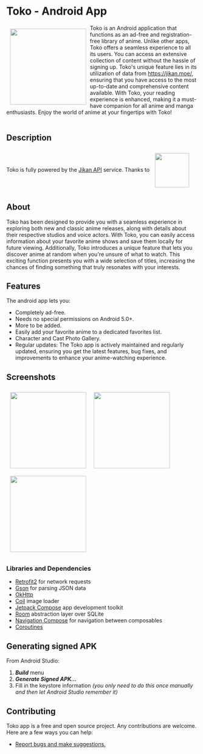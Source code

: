 # Toko - Android App

<img src="https://github.com/N-Pu/Toko/assets/40484678/116cb830-9d75-4f53-a440-fd2cdcaa372c" align="left"
width="200" hspace="10" vspace="10">

Toko is an Android application that functions as an ad-free and registration-free library of anime.
Unlike other apps, Toko offers a seamless experience to all its users. You can access an extensive collection of content without the hassle of signing up.
Toko's unique feature lies in its utilization of data from https://jikan.moe/, ensuring that you have access to the most up-to-date and comprehensive content available.
With Toko, your reading experience is enhanced, making it a must-have companion for all anime and manga enthusiasts. Enjoy the world of anime at your fingertips with Toko!
<br />
<br />
## Description

Toko is fully powered by the <a href = "https://jikan.moe/">Jikan API</a> service.
Thanks to <a href = "https://www.coingecko.com/en"><img src = "https://github.com/N-Pu/Toko/assets/40484678/571f2d19-cd0e-49df-bb06-713b14e771dc" align="center"
width="90" hspace="10" vspace="10"></a>

## About

Toko has been designed to provide you with a seamless experience in exploring both new and classic anime releases, along with details about their respective studios and voice actors. 
With Toko, you can easily access information about your favorite anime shows and save them locally for future viewing.
Additionally, Toko introduces a unique feature that lets you discover anime at random when you're unsure of what to watch. 
This exciting function presents you with a wide selection of titles, increasing the chances of finding something that truly resonates with your interests.

## Features

The android app lets you:
- Completely ad-free.
- Needs no special permissions on Android 5.0+.
- More to be added.
- Easily add your favorite anime to a dedicated favorites list.
- Character and Cast Photo Gallery.
- Regular updates: The Toko app is actively maintained and regularly updated, ensuring you get the latest features, bug fixes, and improvements to enhance your anime-watching experience.

## Screenshots

<img src="https://github.com/N-Pu/Toko/assets/40484678/d13a8c1a-5a15-433e-8be5-d8c6dbafdae4" align="left"
width="200" hspace="10" vspace="10">
<img src="https://github.com/N-Pu/Toko/assets/40484678/ee11e5cd-a3ac-4ab2-8e32-126abd10d7f4" align="center"
width="200" hspace="10" vspace="10">
<img src="https://github.com/N-Pu/Toko/assets/40484678/6b4f8162-1b21-4705-bbbc-fdb1d85bde50" align="center"
width="200" hspace="10" vspace="10">

### Libraries and Dependencies
* <a href="https://square.github.io/retrofit/">Retrofit2</a> for network requests
* <a href="https://github.com/google/gson">Gson</a> for parsing JSON data
* <a href="https://square.github.io/okhttp/">OkHttp</a>
* <a href="https://github.com/coil-kt/coil">Coil</a> image loader
* <a href="https://developer.android.com/jetpack/compose">Jetpack Compose</a> app development toolkit
* <a href="https://developer.android.com/training/data-storage/room">Room</a> abstraction layer over SQLite
* <a href="https://developer.android.com/jetpack/compose/navigation">Navigation Compose</a> for navigation between composables
* <a href="https://kotlinlang.org/docs/coroutines-overview.html">Coroutines</a> 

## Generating signed APK
From Android Studio:
1. ***Build*** menu
2. ***Generate Signed APK...***
3. Fill in the keystore information *(you only need to do this once manually and then let Android Studio remember it)*


## Contributing

Toko app is a free and open source project. Any contributions are welcome. Here are a few ways you can help:
 * [Report bugs and make suggestions.](https://github.com/N-Pu/Toko/issues)


